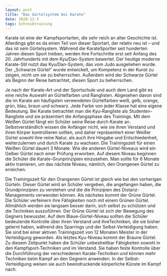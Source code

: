 ```yaml
---
layout: post
title: "Das Gürtelsystem bei Karate"
date: 2020-11-3
tags: Schreibtraining
---
```


Karate ist eine der Kampfsportarten, die sehr reich an alter Geschichte ist. Allerdings gibt es da einen Teil von dieser Sportart, der relativ neu ist – und das ist sein Gürtelsystem. Während die KarateSportler seit hunderten Jahren diesen Sport treiben, werden ihre Fortschritte erst seit Anfang des 20. Jahrhunderts mit dem Kyu/Dan-System bewertet. Der heutige moderne Karate-Stil nutzt das Kyu/Dan-System, das vom Judo ausgeliehen wurde. Der „Schwarze Gürtel“ wurde entwickelt, um Kompetenz in der Kunst zu zeigen, nicht um sie zu beherrschen. Außerdem wird der Schwarze Gürtel als Beginn der Reise betrachtet, diesen Sport zu beherrschen. 

Je nach der Karate-Art und der Sportschule und auch dem Land gibt es eine reiche Auswahl an Gürtelfarben und Ranglisten. Abgesehen davon sind die im Karate am häufigsten verwendeten Gürtelfarben weiß, gelb, orange, grün, blau, braun und schwarz. Jede Farbe von jeder Klasse hat eine eigene Bedeutung. Bei Karate betrachtet man die Kyu-Rangliste als Studenten-Rangliste und sie präsentiert die Anfangsphase des Trainings. Mit dem Weißen Gürtel fängt ein Schüler seine Reise durch Karate an. Selbstverständlich wissen die Anfänger nicht, wie sie ihren Verstand und ihren Körper kontrollieren sollten, und daher repräsentiert einer Weißer Gürtel sowohl ihre reine Natur, als auch ihre Hingabe und Entschiedenheit, weiterzulernen und durch Karate zu wachsen. Die Trainingszeit für einen Weißen Gürtel dauert 3 Monate. Wie die anderen Gürtel-Niveaus wird ein Gelber Gürtel nach einer Prüfung erworben. Auf diesem Niveau beginnen die Schüler die Karate-Grunprinzipien einzusehen. Man sollte für 6 Monate aktiv trainieren, um das nächste Niveau, nämlich, den Orangenen Gürtel zu erreichen.

Die Trainingszeit für den Orangenen Gürtel ist gleich wie bei den vorherigen Gürteln. Dieser Gürtel wird an Schüler vergeben, die angefangen haben, die Grundprinzipien zu verstehen und die die Prinzipien des Distanz-Managements verwenden können. Als nächstes kommt der Grüne Gürtel. Die Schüler verfeinern ihre Fähigkeiten noch mit einem Grünen Gürtel. Allmählich werden sie langsam besser darin, sich selbst zu schützen und die Techniken auszuführen. Der Grüne Gürtel ist sich der Bewegung des Gegners bewusster. Auf dem Blaue-Gürtel-Niveau sollten die Schüler bedeutende Kontrolle über ihren Verstand und ihreTechniken, die sie bisher gelernt haben, während des Sparrings und der Selbst-Verteidigung haben. Sie sind bei einer aktiven Trainingszeit von 12 Monaten Meister in der Verteidigung geworden. Als letztes Kyu-Niveau kommt der Braune Gürtel. Zu diesem Zeitpunkt haben die Schüler unbestreitbar Fähigkeiten sowohl in den Kampfsport-Techniken und im Verstand. Sie haben feste Kontrolle über die Durchführung der verschiedenen Karate-Techniken und können mehr Techniken beim Kampf an den Gegnern anwenden. In der Selbst-Verteidigung weisen sie auch beeindruckende körperliche Künste im Kampf nach.


